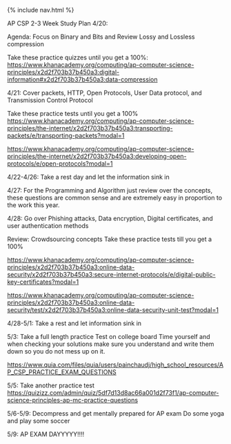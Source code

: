 {% include nav.html %}

AP CSP 2-3 Week Study Plan
4/20:

Agenda: Focus on Binary and Bits and Review Lossy and Lossless compression

Take these practice quizzes until you get a 100%: https://www.khanacademy.org/computing/ap-computer-science-principles/x2d2f703b37b450a3:digital-information#x2d2f703b37b450a3:data-compression

4/21: Cover packets, HTTP, Open Protocols, User Data protocol, and Transmission Control Protocol

Take these practice tests until you get a 100%
https://www.khanacademy.org/computing/ap-computer-science-principles/the-internet/x2d2f703b37b450a3:transporting-packets/e/transporting-packets?modal=1

https://www.khanacademy.org/computing/ap-computer-science-principles/the-internet/x2d2f703b37b450a3:developing-open-protocols/e/open-protocols?modal=1

4/22-4/26: Take a rest day and let the information sink in 

4/27: For the Programming and Algorithm just review over the concepts, these questions are common sense and are extremely easy in proportion to the work this year. 

4/28: Go over Phishing attacks, Data encryption, Digital certificates, and user authentication methods


Review: Crowdsourcing concepts
Take these practice tests till you get a 100%

https://www.khanacademy.org/computing/ap-computer-science-principles/x2d2f703b37b450a3:online-data-security/x2d2f703b37b450a3:secure-internet-protocols/e/digital-public-key-certificates?modal=1

https://www.khanacademy.org/computing/ap-computer-science-principles/x2d2f703b37b450a3:online-data-security/test/x2d2f703b37b450a3:online-data-security-unit-test?modal=1

4/28-5/1: Take a rest and let information sink in 

5/3: Take a full length practice Test on college board 
Time yourself and when checking your solutions make sure you understand and write them down so you do not mess up on it.

https://www.quia.com/files/quia/users/painchaudj/high_school_resources/AP_CSP_PRACTICE_EXAM_QUESTIONS

5/5: Take another practice test
https://quizizz.com/admin/quiz/5df7d13d8ac66a001d2f73f1/ap-computer-science-principles-ap-mc-practice-questions 


5/6-5/9: Decompress and get mentally prepared for AP exam
Do some yoga and play some soccer 

5/9:     AP EXAM DAYYYYY!!!!

